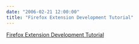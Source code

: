 ```yaml
---
date: "2006-02-21 12:00:00"
title: "Firefox Extension Development Tutorial"
---
```


[Firefox Extension Development Tutorial](/lemire/blog/2006/02-21-firefox-extension-development-tutorial)

